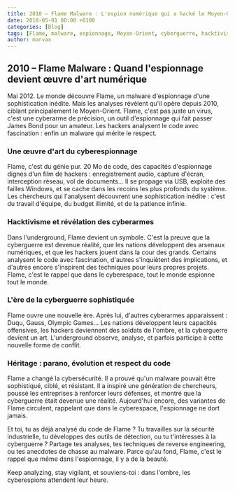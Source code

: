```yaml
---
title: 2010 – Flame Malware : L'espion numérique qui a hacké le Moyen-Orient
date: 2010-05-01 00:00 +0100
categories: [Blog]
tags: [Flame, malware, espionnage, Moyen-Orient, cyberguerre, hacktivisme, underground]
author: marvax
---
```


## 2010 – Flame Malware : Quand l'espionnage devient œuvre d'art numérique

Mai 2012. Le monde découvre Flame, un malware d'espionnage d'une sophistication inédite. Mais les analyses révèlent qu'il opère depuis 2010, ciblant principalement le Moyen-Orient. Flame, c'est pas juste un virus, c'est une cyberarme de précision, un outil d'espionnage qui fait passer James Bond pour un amateur. Les hackers analysent le code avec fascination : enfin un malware qui mérite le respect.

### Une œuvre d'art du cyberespionnage

Flame, c'est du génie pur. 20 Mo de code, des capacités d'espionnage dignes d'un film de hackers : enregistrement audio, capture d'écran, interception réseau, vol de documents... Il se propage via USB, exploite des failles Windows, et se cache dans les recoins les plus profonds du système. Les chercheurs qui l'analysent découvrent une sophistication inédite : c'est du travail d'équipe, du budget illimité, et de la patience infinie.

### Hacktivisme et révélation des cyberarmes

Dans l'underground, Flame devient un symbole. C'est la preuve que la cyberguerre est devenue réalité, que les nations développent des arsenaux numériques, et que les hackers jouent dans la cour des grands. Certains analysent le code avec fascination, d'autres s'inquiètent des implications, et d'autres encore s'inspirent des techniques pour leurs propres projets. Flame, c'est le rappel que dans le cyberespace, tout le monde espionne tout le monde.

### L'ère de la cyberguerre sophistiquée

Flame ouvre une nouvelle ère. Après lui, d'autres cyberarmes apparaissent : Duqu, Gauss, Olympic Games... Les nations développent leurs capacités offensives, les hackers deviennent des soldats de l'ombre, et la cyberguerre devient un art. L'underground observe, analyse, et parfois participe à cette nouvelle forme de conflit.

### Héritage : parano, évolution et respect du code

Flame a changé la cybersécurité. Il a prouvé qu'un malware pouvait être sophistiqué, ciblé, et résistant. Il a inspiré une génération de chercheurs, poussé les entreprises à renforcer leurs défenses, et montré que la cyberguerre était devenue une réalité. Aujourd'hui encore, des variantes de Flame circulent, rappelant que dans le cyberespace, l'espionnage ne dort jamais.

Et toi, tu as déjà analysé du code de Flame ? Tu travailles sur la sécurité industrielle, tu développes des outils de détection, ou tu t'intéresses à la cyberguerre ? Partage tes analyses, tes techniques de reverse engineering, ou tes anecdotes de chasse au malware. Parce qu'au fond, Flame, c'est le rappel que même dans l'espionnage, il y a de la beauté.

Keep analyzing, stay vigilant, et souviens-toi : dans l'ombre, les cyberespions attendent leur heure.